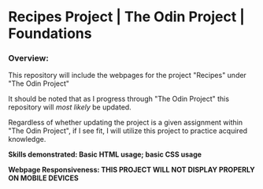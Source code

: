 # Recipes Project | The Odin Project | Foundations

### Overview:

This repository will include the webpages for the project "Recipes" under "The Odin Project"

It should be noted that as I progress through "The Odin Project" this repository will *most likely* be updated.

Regardless of whether updating the project is a given assignment within "The Odin Project", if I see fit, I will utilize this project to practice acquired knowledge.

**Skills demonstrated: Basic HTML usage; basic CSS usage**

**Webpage Responsiveness: THIS PROJECT WILL NOT DISPLAY PROPERLY ON MOBILE DEVICES**
